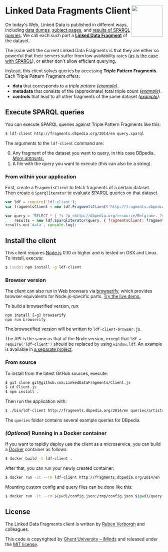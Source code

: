 # Linked Data Fragments Client <img src="http://linkeddatafragments.org/images/logo.svg" width="100" align="right" alt="" />
On today's Web, Linked Data is published in different ways,
including [data dumps](http://downloads.dbpedia.org/3.9/en/),
[subject pages](http://dbpedia.org/page/Linked_data),
and [results of SPARQL queries](http://dbpedia.org/sparql?default-graph-uri=http%3A%2F%2Fdbpedia.org&query=CONSTRUCT+%7B+%3Fp+a+dbpedia-owl%3AArtist+%7D%0D%0AWHERE+%7B+%3Fp+a+dbpedia-owl%3AArtist+%7D&format=text%2Fturtle).
We call each such part a [**Linked Data Fragment**](http://linkeddatafragments.org/) of the dataset.

The issue with the current Linked Data Fragments
is that they are either so powerful that their servers suffer from low availability rates
([as is the case with SPARQL](http://sw.deri.org/~aidanh/docs/epmonitorISWC.pdf)),
or either don't allow efficient querying.

Instead, this client solves queries by accessing **Triple Pattern Fragments**.
<br>
Each Triple Pattern Fragment offers:

- **data** that corresponds to a _triple pattern_
  _([example](http://data.linkeddatafragments.org/dbpedia?subject=&predicate=rdf%3Atype&object=dbpedia-owl%3ARestaurant))_.
- **metadata** that consists of the (approximate) total triple count
  _([example](http://data.linkeddatafragments.org/dbpedia?subject=&predicate=rdf%3Atype&object=))_.
- **controls** that lead to all other fragments of the same dataset
  _([example](http://data.linkeddatafragments.org/dbpedia?subject=&predicate=&object=%22John%22%40en))_.


## Execute SPARQL queries

You can execute SPARQL queries against Triple Pattern Fragments like this:
```bash
$ ldf-client http://fragments.dbpedia.org/2014/en query.sparql
```
The arguments to the `ldf-client` command are:

0. Any fragment of the dataset you want to query, in this case DBpedia.
[_More datasets._](http://linkeddatafragments.org/data/)
0. A file with the query you want to execute (this can also be a string).


### From within your application

First, create a `FragmentsClient` to fetch fragments of a certain dataset.
<br>
Then create a `SparqlIterator` to evaluate SPARQL queries on that dataset.

```JavaScript
var ldf = require('ldf-client');
var fragmentsClient = new ldf.FragmentsClient('http://fragments.dbpedia.org/2014/en');

var query = 'SELECT * { ?s ?p <http://dbpedia.org/resource/Belgium>. ?s ?p ?o } LIMIT 100',
    results = new ldf.SparqlIterator(query, { fragmentsClient: fragmentsClient });
results.on('data', console.log);
```


## Install the client

This client requires [Node.js](http://nodejs.org/) 0.10 or higher
and is tested on OSX and Linux.
To install, execute:
```bash
$ [sudo] npm install -g ldf-client
```

### Browser version

The client can also run in Web browsers via [browserify](https://github.com/substack/node-browserify), which provides browser equivalents for Node.js-specific parts.
[Try the live demo.](http://client.linkeddatafragments.org/)

To build a browserified version, run:
```
npm install [-g] browserify
npm run browserify
```
The browserified version will be written to `ldf-client-browser.js`.

The API is the same as that of the Node version, except that `ldf = require('ldf-client')` should be replaced by using `window.ldf`.
An example is available in [a separate project](https://github.com/LinkedDataFragments/jQuery-Widget.js).

### From source
To install from the latest GitHub sources, execute:
```bash
$ git clone git@github.com:LinkedDataFragments/Client.js
$ cd Client.js
$ npm install .
```

Then run the application with:
```bash
$ ./bin/ldf-client http://fragments.dbpedia.org/2014/en queries/artists-york.sparql
```
The `queries` folder contains several example queries for DBpedia.


### _(Optional)_ Running in a Docker container

If you want to rapidly deploy use the client as a microservice, you can build a [Docker](https://www.docker.com/) container as follows:

```bash
$ docker build -t ldf-client .
```
After that, you can run your newly created container:
```bash
$ docker run -it --rm ldf-client http://fragments.dbpedia.org/2014/en 'SELECT * WHERE { ?s ?p ?o } LIMIT 100'
```
Mounting custom config and query files can be done like this:
```bash
$ docker run -it --rm $(pwd)/config.json:/tmp/config.json $(pwd)/query.sparql:/tmp/query.sparql ldf-client http://fragments.dbpedia.org/2014/en -f /tmp/query.sparql -c /tmp/config.json
```

## License
The Linked Data Fragments client is written by [Ruben Verborgh](http://ruben.verborgh.org/) and colleagues.

This code is copyrighted by [Ghent University – iMinds](http://mmlab.be/)
and released under the [MIT license](http://opensource.org/licenses/MIT).
